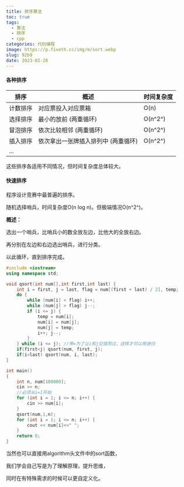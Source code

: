 ```yaml
---
title: 排序算法
toc: true
tags:
  - 算法
  - 排序
  - cpp
categories: 代码编程
image: https://p.fiveth.cc/img/m/sort.webp
slug: 92b9
date: 2023-02-28
---
```


#### 各种排序

| 排序     | 概述                                | 时间复杂度 |
| -------- | ----------------------------------- | ---------- |
| 计数排序 | 对应票投入对应票箱                  | O(n)       |
| 选择排序 | 最小的放前 (两重循环)               | O(n^2^)    |
| 冒泡排序 | 依次比较相邻 (两重循环)             | O(n^2^)    |
| 插入排序 | 依次拿出一张牌插入排列中 (两重循环) | O(n^2^)    |
| ...      |                                     |            |

这些排序各适用不同情况，但时间复杂度总体较大。

#### 快速排序

程序设计竞赛中最普遍的排序。

随机选择哨兵，时间复杂度O(n log n)。但极端情况O(n^2^)。

**概述：** 

选出一个哨兵，比哨兵小的数全放左边，比他大的全放右边。

再分别在左边和右边选出哨兵，进行分类。

以此循环，直到排序完成。

```cpp
#include <iostream>
using namespace std;

void qsort(int num[],int first,int last) {
	int i = first, j = last, flag = num[(first + last) / 2], temp;
	do {
		while (num[i] < flag) i++;
		while (num[j] > flag) j--;
		if (i <= j) { 
			temp = num[i];
			num[i] = num[j];
			num[j] = temp;
			i++; j--;
		}
	} while (i <= j); //带=为了让i和j交错而过，这样才可以用递归
	if(first<j) qsort(num, first, j);
	if(i<last) qsort(num, i, last);
}

int main()
{
	int n, num[100000];
	cin >> n;
    //必须从i=1开始
	for (int i = 1; i <= n; i++) {
		cin >> num[i];
	}
	qsort(num,1,n);
	for (int i = 1; i <= n; i++) {
		cout << num[i]<<" ";
	}
	return 0;
}
```

当然也可以直接用algorithm头文件中的sort函数，

我们学会自己写是为了理解原理，提升思维，

同时在有特殊需求的时候可以更自定义化。
